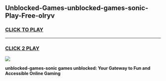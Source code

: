 
## Unblocked-Games-unblocked-games-sonic-Play-Free-olryv
<h3>
<a href="https://premium76.site?title=unblocked-games-sonic&ref=10A">CLICK TO PLAY</a></h3>
<hr>

<h3>
<a href="https://premium76.site?title=unblocked-games-sonic&ref=10A">CLICK 2 PLAY</a>
  
</h3>

<a href="https://premium76.site?title=unblocked-games-sonic&ref=10A"><img src="https://clearcache.store/games.png"></a>


**unblocked-games-sonic games unblocked: Your Gateway to Fun and Accessible Online Gaming**
